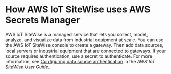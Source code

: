 # How AWS IoT SiteWise uses AWS Secrets Manager<a name="integrating_how-services-use-secrets_iotsitewise"></a>

AWS IoT SiteWise is a managed service that lets you collect, model, analyze, and visualize data from industrial equipment at scale\. You can use the AWS IoT SiteWise console to create a gateway\. Then add data sources, local servers or industrial equipment that are connected to gateways\. If your source requires authentication, use a secret to authenticate\. For more information, see [Configuring data source authentication](https://docs.aws.amazon.com/iot-sitewise/latest/userguide/configure-source-authentication-ggv2.html) in the *AWS IoT SiteWise User Guide*\.
